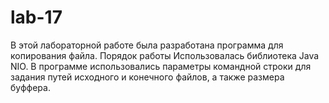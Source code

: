 # lab-17
В этой лабораторной работе была разработана программа для копирования файла.
Порядок работы
Использовалась библиотека Java NIO. В программе использовались параметры командной строки для задания путей исходного и конечного файлов, а также размера буффера.
